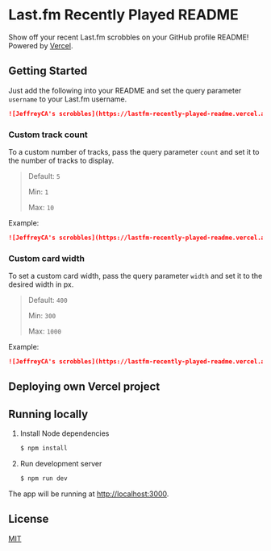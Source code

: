 # Last.fm Recently Played README
Show off your recent Last.fm scrobbles on your GitHub profile README! Powered by [Vercel](https://vercel.com).

## Getting Started
Just add the following into your README and set the query parameter `username` to your Last.fm username.

```md
![JeffreyCA's scrobbles](https://lastfm-recently-played-readme.vercel.app/api?user=JeffreyCA01)
```

### Custom track count
To a custom number of tracks, pass the query parameter `count` and set it to the number of tracks to display.

> Default: `5`
>
> Min: `1`
>
> Max: `10`

Example:
```md
![JeffreyCA's scrobbles](https://lastfm-recently-played-readme.vercel.app/api?user=JeffreyCA01&count=1)
```

### Custom card width
To set a custom card width, pass the query parameter `width` and set it to the desired width in px.

> Default: `400`
>
> Min: `300`
>
> Max: `1000`

Example:
```md
![JeffreyCA's scrobbles](https://lastfm-recently-played-readme.vercel.app/api?user=JeffreyCA01&width=1000)
```

## Deploying own Vercel project

## Running locally
1. Install Node dependencies
    ```sh
    $ npm install
    ```
2. Run development server
    ```sh
    $ npm run dev
    ```

The app will be running at [http://localhost:3000](http://localhost:3000).

## License
[MIT](LICENSE)
